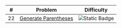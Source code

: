 | # | Problem                                |                           Difficulty                            |
|---|----------------------------------------|:---------------------------------------------------------------:|
| 22 | [Generate Parentheses](../solutions/22_generate_parentheses.md) | ![Static Badge](https://img.shields.io/badge/Medium-yellow) |
